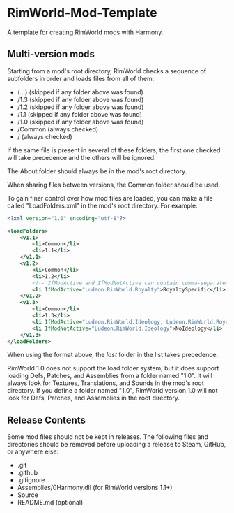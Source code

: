 # RimWorld-Mod-Template
A template for creating RimWorld mods with Harmony.

## Multi-version mods
Starting from a mod's root directory, RimWorld checks a sequence of subfolders in order and loads files from all of them:
- (...) (skipped if any folder above was found)
- /1.3 (skipped if any folder above was found)
- /1.2 (skipped if any folder above was found)
- /1.1 (skipped if any folder above was found)
- /1.0 (skipped if any folder above was found)
- /Common (always checked)
- / (always checked)

If the same file is present in several of these folders, the first one checked will take precedence and the others will be ignored.

The About folder should always be in the mod's root directory.

When sharing files between versions, the Common folder should be used.

To gain finer control over how mod files are loaded, you can make a file called "LoadFolders.xml" in the mod's root directory. For example:
```xml
<?xml version="1.0" encoding="utf-8"?>

<loadFolders>
	<v1.1>
		<li>Common</li>
		<li>1.1</li>
	</v1.1>
	<v1.2>
		<li>Common</li>
		<li>1.2</li>
		<!-- IfModActive and IfModNotActive can contain comma-separated (treated like an OR operator) package IDs of mods. The folder will only be loaded if the condition is met. -->
		<li IfModActive="Ludeon.RimWorld.Royalty">RoyaltySpecific</li>
	</v1.2>
	<v1.3>
		<li>Common</li>
		<li>1.3</li>
		<li IfModActive="Ludeon.RimWorld.Ideology, Ludeon.RimWorld.Royalty">AnyExpansions</li>
		<li IfModNotActive="Ludeon.RimWorld.Ideology">NoIdeology</li>
	</v1.3>
</loadFolders>
```

When using the format above, the *last* folder in the list takes precedence.

RimWorld 1.0 does not support the load folder system, but it does support loading Defs, Patches, and Assemblies from a folder named "1.0". It will always look for Textures, Translations, and Sounds in the mod's root directory. If you define a folder named "1.0", RimWorld version 1.0 will not look for Defs, Patches, and Assemblies in the root directory.

## Release Contents

Some mod files should not be kept in releases. The following files and directories should be removed before uploading a release to Steam, GitHub, or anywhere else:
- .git
- .github
- .gitignore
- Assemblies/0Harmony.dll (for RimWorld versions 1.1+)
- Source
- README.md (optional)
